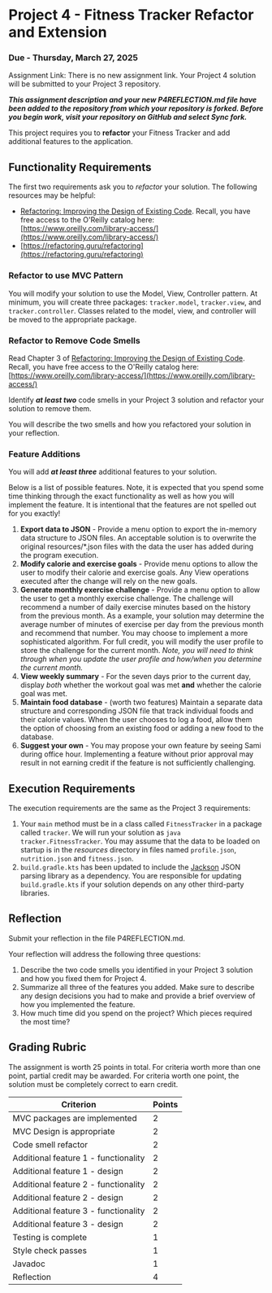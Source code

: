 # Project 4 - Fitness Tracker Refactor and Extension

### Due - Thursday, March 27, 2025

Assignment Link: There is no new assignment link. Your Project 4 solution will
be submitted to your Project 3 repository.

***This assignment description and your new P4REFLECTION.md file have been added to
the repository from which your repository is forked. Before you begin work,
visit your repository on GitHub and select Sync fork.***

This project requires you to **refactor** your Fitness Tracker and
add additional features to the application.

## Functionality Requirements

The first two requirements ask you to *refactor* your solution. The following
resources may be helpful:

- [Refactoring: Improving the Design of Existing
Code](https://learning.oreilly.com/library/view/refactoring-improving-the/9780134757681/).
Recall, you have free access to the O'Reilly catalog here: [https://www.oreilly.com/library-access/](https://www.oreilly.com/library-access/)
- [https://refactoring.guru/refactoring](https://refactoring.guru/refactoring)

### Refactor to use MVC Pattern

You will modify your solution to use the Model, View, Controller pattern. At
minimum, you will create three packages: `tracker.model`, `tracker.view`, and
`tracker.controller`. Classes related to the model, view, and controller will be
moved to the appropriate package. 

### Refactor to Remove Code Smells

Read Chapter 3 of [Refactoring: Improving the Design of Existing
Code](https://learning.oreilly.com/library/view/refactoring-improving-the/9780134757681/).
Recall, you have free access to the O'Reilly catalog here:
[https://www.oreilly.com/library-access/](https://www.oreilly.com/library-access/)

Identify ***at least two*** code smells in your Project 3 solution and refactor your
solution to remove them.

You will describe the two smells and how you refactored your solution in your reflection.

### Feature Additions

You will add ***at least three*** additional features to your solution.

Below is a list of possible features. Note, it is expected that you spend some
time thinking through the exact functionality as well as how you will implement
the feature. It is intentional that the features are not spelled out for you exactly!

1. **Export data to JSON** - Provide a menu option to export the
   in-memory data structure to JSON files. An acceptable solution is to
   overwrite the original resources/*.json files with the data the user has
   added during the program execution.
2. **Modify calorie and exercise goals** - Provide menu options to allow the
   user to modify their calorie and exercise goals. Any View operations executed
   after the change will rely on the new goals. 
3. **Generate monthly exercise challenge** - Provide a menu option to allow the
   user to get a monthly exercise challenge. The challenge will recommend a
   number of daily exercise minutes based on the history from the previous
   month. As a example, your solution may determine the average number
   of minutes of exercise per day from the previous month and recommend that
   number. You may choose to implement a more sophisticated algorithm. For full
   credit, you will modify the user profile to store the challenge for the
   current month. *Note, you will need to think through when you update the user
   profile and how/when you determine the current month.*
4. **View weekly summary** - For the seven days prior to the current day,
   display *both* whether the workout goal was met **and** whether the calorie
   goal was met.
5. **Maintain food database** - (worth two features) Maintain a separate data
   structure and corresponding JSON file that track individual foods and their calorie
   values. When the user chooses to log a food, allow them the option of
   choosing from an existing food or adding a new food to the database.
6. **Suggest your own** - You may propose your own feature by seeing Sami during
   office hour. Implementing a feature without prior approval may result in not
   earning credit if the feature is not sufficiently challenging.

## Execution Requirements

The execution requirements are the same as the Project 3 requirements:

1. Your `main` method must be in a class called `FitnessTracker` in a package called `tracker`. We will run your solution as `java tracker.FitnessTracker`. You may assume that the data to be loaded on startup is in the *resources* directory in files named `profile.json`, `nutrition.json` and `fitness.json`.
2. `build.gradle.kts` has been updated to include the [Jackson](https://github.com/FasterXML/jackson) JSON parsing library as a dependency. You are responsible for updating `build.gradle.kts` if your solution depends on any other third-party libraries.

## Reflection

Submit your reflection in the file P4REFLECTION.md.

Your reflection will address the following three questions:

1. Describe the two code smells you identified in your Project 3 solution and
   how you fixed them for Project 4.
2. Summarize all three of the features you added. Make sure to describe any
   design decisions you had to make and provide a brief overview of how you
   implemented the feature.
3. How much time did you spend on the project? Which pieces required the most time?

## Grading Rubric

The assignment is worth 25 points in total. For criteria worth more than one point,
partial credit may be awarded. For criteria worth one point, the solution must
be completely correct to earn credit.

| Criterion                                 | Points | 
|-------------------------------------------|--------|
| MVC packages are implemented                | 2      |
| MVC Design is appropriate                   | 2      |
| Code smell refactor                          | 2      |
| Additional feature 1  - functionality      | 2      |
| Additional feature 1  - design                   | 2      |
| Additional feature 2  - functionality      | 2      |
| Additional feature 2  - design                   | 2      |
| Additional feature 3  - functionality      | 2      |
| Additional feature 3  - design                   | 2      |
| Testing is complete                       | 1      |
| Style check passes                        | 1      |
| Javadoc                                   | 1      | 
| Reflection                                | 4     | 
